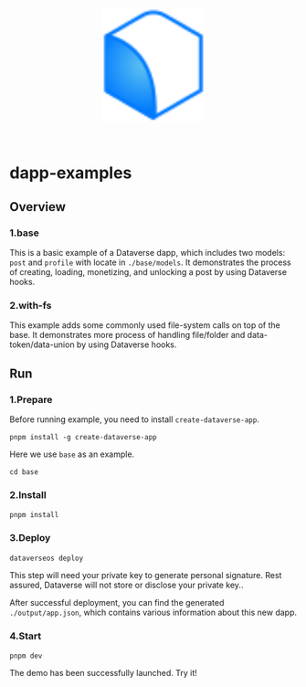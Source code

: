 <br/>
<p align="center">
<a href=" " target="_blank">
<img src="./logo.svg" width="180" alt="Dataverse logo">
</a >
</p >
<br/>

# dapp-examples

## Overview

### 1.base

This is a basic example of a Dataverse dapp, which includes two models: `post`
and `profile` with locate in `./base/models`. It demonstrates the process of
creating, loading, monetizing, and unlocking a post by using Dataverse hooks.

### 2.with-fs

This example adds some commonly used file-system calls on top of the base. 
It demonstrates more process of handling file/folder and data-token/data-union by using Dataverse hooks.

## Run

### 1.Prepare

Before running example, you need to install `create-dataverse-app`.

```
pnpm install -g create-dataverse-app
```

Here we use `base` as an example.

```
cd base
```

### 2.Install

```
pnpm install
```

### 3.Deploy

```
dataverseos deploy
```

This step will need your private key to generate personal signature. Rest
assured, Dataverse will not store or disclose your private key..

After successful deployment, you can find the generated `./output/app.json`,
which contains various information about this new dapp.

### 4.Start

```
pnpm dev
```

The demo has been successfully launched. Try it!
